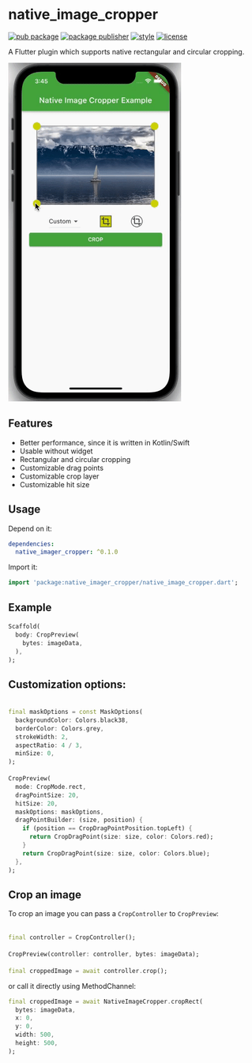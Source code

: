 # native_image_cropper

[![pub package][pub_badge]][pub_badge_link]
[![package publisher][publisher_badge]][publisher_badge_link]
[![style][style_badge]][style_link]
[![license][license_badge]][license_link]

A Flutter plugin which supports native rectangular and circular cropping.

![Preview example](example/screenshots/example.gif "Example")

## Features

* Better performance, since it is written in Kotlin/Swift
* Usable without widget
* Rectangular and circular cropping
* Customizable drag points
* Customizable crop layer
* Customizable hit size

## Usage

Depend on it:

```yaml
dependencies:
  native_imager_cropper: ^0.1.0
```

Import it:

```dart
import 'package:native_imager_cropper/native_image_cropper.dart';
```

## Example

```dart
Scaffold(
  body: CropPreview(
    bytes: imageData,
  ),
);
```

## Customization options:

```dart

final maskOptions = const MaskOptions(
  backgroundColor: Colors.black38,
  borderColor: Colors.grey,
  strokeWidth: 2,
  aspectRatio: 4 / 3,
  minSize: 0,
);

CropPreview(
  mode: CropMode.rect,
  dragPointSize: 20,
  hitSize: 20,
  maskOptions: maskOptions,
  dragPointBuilder: (size, position) {
    if (position == CropDragPointPosition.topLeft) {
      return CropDragPoint(size: size, color: Colors.red);
    }
    return CropDragPoint(size: size, color: Colors.blue);
  },
);
```

## Crop an image

To crop an image you can pass a `CropController` to `CropPreview`:

```dart

final controller = CropController();

CropPreview(controller: controller, bytes: imageData);

final croppedImage = await controller.crop();
```

or call it directly using MethodChannel:

```dart
final croppedImage = await NativeImageCropper.cropRect(
  bytes: imageData,
  x: 0,
  y: 0,
  width: 500,
  height: 500,
);
```

[pub_badge]: https://img.shields.io/pub/v/native_image_cropper.svg

[pub_badge_link]: https://pub.dartlang.org/packages/native_image_cropper

[publisher_badge]: https://img.shields.io/pub/publisher/native_image_cropper.svg

[publisher_badge_link]: https://pub.dev/publishers/cosee.biz/packages

[license_badge]: https://img.shields.io/github/license/cosee/native_image_cropper

[license_link]: https://github.com/cosee/native_image_cropper/blob/main/native_image_cropper/LICENSE

[style_badge]: https://img.shields.io/badge/style-cosee__lints-brightgreen

[style_link]: https://pub.dev/packages/cosee_lints